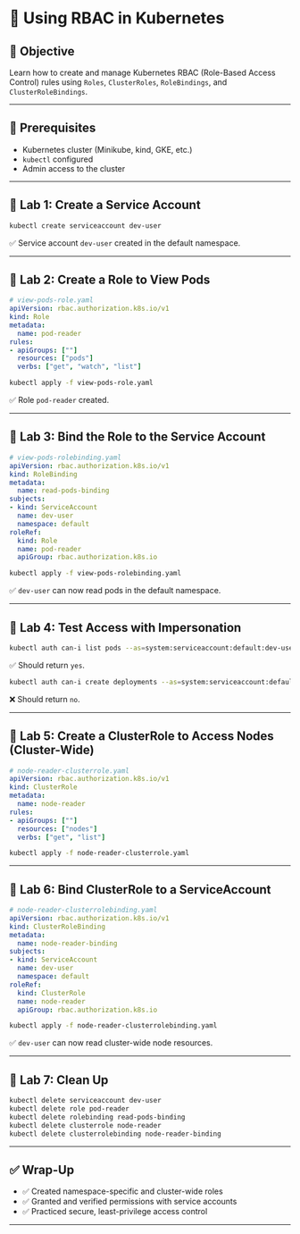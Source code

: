 # 🧪 Using RBAC in Kubernetes

## 🎯 Objective
Learn how to create and manage Kubernetes RBAC (Role-Based Access Control) rules using `Roles`, `ClusterRoles`, `RoleBindings`, and `ClusterRoleBindings`.

---

## 🧰 Prerequisites

- Kubernetes cluster (Minikube, kind, GKE, etc.)
- `kubectl` configured
- Admin access to the cluster

---

## 🔹 Lab 1: Create a Service Account

```bash
kubectl create serviceaccount dev-user
```

✅ Service account `dev-user` created in the default namespace.

---

## 🔹 Lab 2: Create a Role to View Pods

```yaml
# view-pods-role.yaml
apiVersion: rbac.authorization.k8s.io/v1
kind: Role
metadata:
  name: pod-reader
rules:
- apiGroups: [""]
  resources: ["pods"]
  verbs: ["get", "watch", "list"]
```

```bash
kubectl apply -f view-pods-role.yaml
```

✅ Role `pod-reader` created.

---

## 🔹 Lab 3: Bind the Role to the Service Account

```yaml
# view-pods-rolebinding.yaml
apiVersion: rbac.authorization.k8s.io/v1
kind: RoleBinding
metadata:
  name: read-pods-binding
subjects:
- kind: ServiceAccount
  name: dev-user
  namespace: default
roleRef:
  kind: Role
  name: pod-reader
  apiGroup: rbac.authorization.k8s.io
```

```bash
kubectl apply -f view-pods-rolebinding.yaml
```

✅ `dev-user` can now read pods in the default namespace.

---

## 🔹 Lab 4: Test Access with Impersonation

```bash
kubectl auth can-i list pods --as=system:serviceaccount:default:dev-user
```

✅ Should return `yes`.

```bash
kubectl auth can-i create deployments --as=system:serviceaccount:default:dev-user
```

❌ Should return `no`.

---

## 🔹 Lab 5: Create a ClusterRole to Access Nodes (Cluster-Wide)

```yaml
# node-reader-clusterrole.yaml
apiVersion: rbac.authorization.k8s.io/v1
kind: ClusterRole
metadata:
  name: node-reader
rules:
- apiGroups: [""]
  resources: ["nodes"]
  verbs: ["get", "list"]
```

```bash
kubectl apply -f node-reader-clusterrole.yaml
```

---

## 🔹 Lab 6: Bind ClusterRole to a ServiceAccount

```yaml
# node-reader-clusterrolebinding.yaml
apiVersion: rbac.authorization.k8s.io/v1
kind: ClusterRoleBinding
metadata:
  name: node-reader-binding
subjects:
- kind: ServiceAccount
  name: dev-user
  namespace: default
roleRef:
  kind: ClusterRole
  name: node-reader
  apiGroup: rbac.authorization.k8s.io
```

```bash
kubectl apply -f node-reader-clusterrolebinding.yaml
```

✅ `dev-user` can now read cluster-wide node resources.

---

## 🔹 Lab 7: Clean Up

```bash
kubectl delete serviceaccount dev-user
kubectl delete role pod-reader
kubectl delete rolebinding read-pods-binding
kubectl delete clusterrole node-reader
kubectl delete clusterrolebinding node-reader-binding
```

---

## ✅ Wrap-Up

- ✅ Created namespace-specific and cluster-wide roles
- ✅ Granted and verified permissions with service accounts
- ✅ Practiced secure, least-privilege access control

---